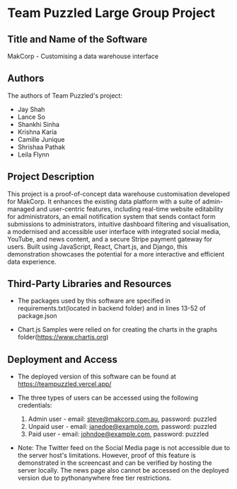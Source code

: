 # Team Puzzled Large Group Project 

## Title and Name of the Software
MakCorp - Customising a data warehouse interface

## Authors 
The authors of Team Puzzled's project: 
- Jay Shah
- Lance So
- Shankhi Sinha
- Krishna Karia
- Camille Junique
- Shrishaa Pathak
- Leila Flynn

## Project Description
This project is a proof-of-concept data warehouse customisation developed for MakCorp. It enhances the existing data platform with a suite of admin-managed and user-centric features, including real-time website editability for administrators, an email notification system that sends contact form submissions to administrators, intuitive dashboard filtering and visualisation, a modernised and accessible user interface with integrated social media, YouTube, and news content, and a secure Stripe payment gateway for users. Built using JavaScript, React, Chart.js, and Django, this demonstration showcases the potential for a more interactive and efficient data experience.

## Third-Party Libraries and Resources
- The packages used by this software are specified in requirements.txt(located in backend folder) and in lines 13-52 of package.json 

- Chart.js Samples were relied on for creating the charts in the graphs folder(https://www.chartjs.org)

## Deployment and Access
- The deployed version of this software can be found at https://teampuzzled.vercel.app/ 

- The three types of users can be accessed using the following credentials: 
    1. Admin user - email: steve@makcorp.com.au, password: puzzled
    2. Unpaid user - email: janedoe@example.com, password: puzzled
    3. Paid user - email: johndoe@example.com, password: puzzled 

- Note: The Twitter feed on the Social Media page is not accessible due to the server host's limitations. However, proof of this feature is demonstrated in the screencast and can be verified by hosting the server locally. The news page also cannot be accessed on the deployed version due to pythonanywhere free tier restrictions.










